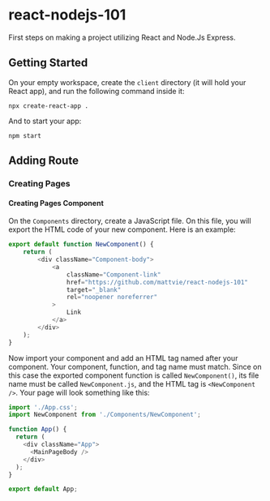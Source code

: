 # react-nodejs-101
First steps on making a project utilizing React and Node.Js Express.

## Getting Started
On your empty workspace, create the `client` directory (it will hold your React app), and run the following command inside it:
```
npx create-react-app .
``` 
And to start your app:
```
npm start
```

## Adding Route

### Creating Pages

#### Creating Pages Component

On the `Components` directory, create a JavaScript file. On this file, you will export the HTML code of your new component. Here is an example:

```javascript
export default function NewComponent() {
    return (
        <div className="Component-body">
            <a
                className="Component-link"
                href="https://github.com/mattvie/react-nodejs-101"
                target="_blank"
                rel="noopener noreferrer"
            >
                Link
            </a>
        </div>
    );
}
```

Now import your component and add an HTML tag named after your component. Your component, function, and tag name must match. Since on this case the exported component function is called `NewComponent()`, its file name must be called `NewComponent.js`, and the HTML tag is `<NewComponent />`. Your page will look something like this:

```javascript
import './App.css';
import NewComponent from './Components/NewComponent';

function App() {
  return (
    <div className="App">
      <MainPageBody />
    </div>
  );
}

export default App;
```